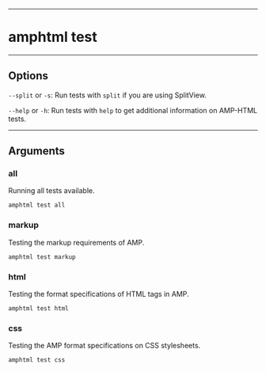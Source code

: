 
---
# amphtml test
---

## Options

`--split` or `-s`: Run tests with `split` if you are using SplitView.

`--help` or `-h`: Run tests with `help` to get additional information on AMP-HTML tests.

---

## Arguments

### all
Running all tests available.

    amphtml test all


### markup
Testing the markup requirements of AMP.

    amphtml test markup


### html
Testing the format specifications of HTML tags in AMP.

    amphtml test html


### css
Testing the AMP format specifications on CSS stylesheets.

    amphtml test css
